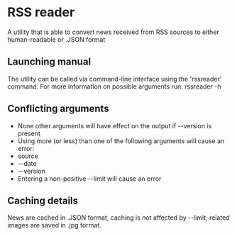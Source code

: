 # RSS reader

A utility that is able to convert news received from RSS sources to either human-readable or .JSON format 

## Launching manual

The utility can be called via command-line interface using the 'rssreader' command. For more information on possible arguments run: rssreader -h

## Conflicting arguments

 * None other arguments will have effect on the output if --version is present
 * Using more (or less) than one of the following arguments will cause an error:
  * source 
  * --date 
  * --version
 * Entering a non-positive --limit will cause an error

## Caching details

News are cached in .JSON format, caching is not affected by --limit; related images are saved in .jpg format.
